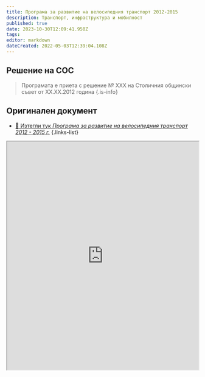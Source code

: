 ```yaml
---
title: Програма за развитие на велосипедния транспорт 2012-2015 
description: Транспорт, инфраструктура и мобилност
published: true
date: 2023-10-30T12:09:41.950Z
tags: 
editor: markdown
dateCreated: 2022-05-03T12:39:04.108Z
---
```


## Решение на СОС
> Програмата е приета с решение № XXX на Столичния общински съвет от XX.XX.2012 година
{.is-info}


## Оригинален документ
- [:memo: Изтегли тук *Програма за развитие на велосипедния транспорт 2012 - 2015 г.*](https://drive.google.com/file/d/1dAUSM5U_cSZkAXxvMs2zqzJ1Z5zK78BF/view?usp=share_link)
{.links-list}

<iframe src="https://drive.google.com/file/d/1dAUSM5U_cSZkAXxvMs2zqzJ1Z5zK78BF/preview" width="100%" height="600px"></iframe>









